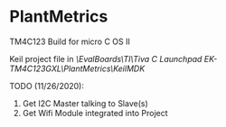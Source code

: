 # PlantMetrics
TM4C123 Build for micro C OS II

Keil project file in *\EvalBoards\TI\Tiva C Launchpad EK-TM4C123GXL\PlantMetrics\KeilMDK*

TODO (11/26/2020):
1. Get I2C Master talking to Slave(s)
2. Get Wifi Module integrated into Project
